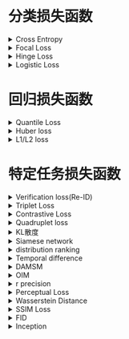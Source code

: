 # 分类损失函数
<details>
  <summary>Cross Entropy</summary>
  <h2>1. 损失函数介绍</h2>
    <br />交叉熵（Cross Entropy）是Shannon信息论中一个重要概念，主要用于度量两个概率分布间的差异性信息。
    <br />交叉熵损失函数用于度量实际输出（概率）与期望输出（概率）的距离，也就是交叉熵的值越小，两个概率分布就越接近。
    <br />交叉熵函数常用于分类(classification)。
  <h2>2. 表达式</h2>
    <br />Cross Entropy Loss 定义如下:
    <br /><img src = "figures/CELoss.png" width = "50%">
  <h2>3. 代码实现</h2>
    <br />Cross Entropy Loss的Python代码
    <pre>
    
    def cross_entropy(a, y):
        return np.sum(np.nan_to_num(-y*np.log(a)-(1-y)*np.log(1-a)))

    # tensorflow version
    loss = tf.reduce_mean(-tf.reduce_sum(y_*tf.log(y), reduction_indices=[1]))

    # numpy version
    loss = np.mean(-np.sum(y_*np.log(y), axis=1))</pre>
</details>

<details>
  <summary>Focal Loss</summary>
  <h2>1. 损失函数介绍</h2>
    <br /> Focal Loss是用于分类问题的带参损失函数, 当前object detection算法：
    <br /> 1. two-stage detector: Faster-RCNN为代表，需要region proposal的算法，由于RPN需要对object进行两次过滤(2-stage)，准确率较高但速度慢
    <br /> 2. one-stage detector: YOLO为代表，速度快准确率不高
    <br /> Focal loss 的目的是让one-stage在维持速度的前提下达到two-stage准确率。作者认为one-stage准确率不佳的核心原因：样本类别不均衡。Focal Loss采用调制因子来减少易分类样本的权重，从而使得模型在训练时更专注于难分类的样本。
  <h2>2. 表达式</h2>
    <br />focal Loss 定义如下:
    <br /><img src = "figures/focal_loss.png" width = "50%">
  <h2>3. 代码实现</h2>
    <br />Focal损失函数的Python代码
    <pre>
       class FocalLoss(nn.Module):
          def __init__(self, gamma=0,alpha=1):
              super(FocalLoss, self).__init__()
              self.gamma = gamma
              self.ce = nn.CrossEntropyLoss()
              self.alpha=alpha
          def forward(self, input, target):
              logp = self.ce(input, target)
              p = torch.exp(-logp)
              loss = (1 - p) ** self.gamma * logp
              loss = self.alpha*loss
              return loss.mean()</pre>
</details>

<details>
  <summary>Hinge Loss</summary>
  <h2>1. 损失函数介绍</h2>
    <br /> 用于2分类问题的不带参损失函数，标签值y的取值+1/-1, 预测值y'∈R, 该二分类问题的目标函数的要求：当y大于等于+1或者小于等于-1时，都是分类器确定的分类结果，此时的损失函数loss为0；而当预测值y'∈(−1,1)时，分类器对分类结果不确定，loss不为0。显然，当y'=0时，loss达到最大值重，从而使得模型在训练时更专注于难分类的样本。
  <h2>2. 表达式</h2>
    <br />Hinge Loss 定义如下:
    <br /><img src = "figures/hinge_loss.png" width = "50%">
  <h2>3. 代码实现</h2>
    <br />Hinge损失函数的Python代码
    <pre>
       loss = max(0, 1-target*prediction)</pre>
</details>

<details>
  <summary>Logistic Loss</summary>
  <h2>1. 损失函数介绍</h2>
    <br /> 用于二分类问题的损失函数
  <h2>2. 表达式</h2>
    <br />Logistic Loss 定义如下:
    <br /><img src = "figures/Logistic_loss.png" width = "50%">
  <h2>3. 代码实现</h2>
    <br />Logistic损失函数的Python代码
    <pre>
       loss = 1 / (1 + torch.exp(-x))</pre>
</details>

# 回归损失函数
<details>
  <summary>Quantile Loss</summary>
  <h2>1. 损失函数介绍</h2>
    <br /> 分位数回归 Quantile Regression 是一类在实际应用中非常有用的回归算法，通常的回归算法是拟合目标值的期望或者中位数，而分位数回归可以通过给定不同的分位点，拟合目标值的不同分位数。
    <br /> 分位数回归是通过使用分位数损失 Quantile Loss 来实现这一点的，分位数损失形式如下，式中的 r 分位数系数。
    <br /><img src = "figures/quantile loss.png" width = "50%">
  <h2>2. 代码实现</h2>
    <br />https://gist.github.com/borgwang/4313e9375ef233c3b812f9f80f1af2bb
</details>

<details>
  <summary>Huber loss</summary>
  <h2>1. 损失函数介绍</h2>
    <br /> Huber Loss 是一个用于回归问题的带参损失函数, 优点是能增强平方误差损失函数(MSE, mean square error)对离群点的鲁棒性。
    <br /> 当预测偏差小于 δ 时，它采用平方误差,当预测偏差大于 δ 时，采用的线性误差。
    <br /> 相比于最小二乘的线性回归，HuberLoss降低了对离群点的惩罚程度，所以 HuberLoss 是一种常用的鲁棒的回归损失函数。
  <h2>2. 表达式</h2>
    <br />Huber Loss 定义如下:
    <br /><img src = "figures/Huber Loss.png" width = "50%">
  <h2>3. 代码实现</h2>
    <br />Huber损失函数的Python代码
    <pre># huber 损失
def huber(true, pred, delta):
    loss = np.where(np.abs(true-pred) < delta , 0.5*((true-pred)**2), delta*np.abs(true - pred) - 0.5*(delta**2))
    return np.sum(loss)</pre>
</details>

<details>
  <summary>L1/L2 loss</summary>
  <h2>1. L1-norm loss function</h2>
    <br /><img src = "figures/L1.png" width = "100%">
  <h2>2. L2-norm loss function</h2>
    <br /><img src = "figures/L2.png" width = "100%">
  <h2>3. L1和L2 损失函数区别</h2>
    <br />L2损失函数是最最常用的损失函数，在回归问题中，也就是我们耳熟能详的最小二乘法。并且在满足高斯马尔可夫条件的时候，可以证明使用L2损失函数所得的参数具有无偏性和有效性。
    <br />但是，L1损失函数也有其自己的优点，下面我们对两个损失函数进行比较。
    <br /><img src = "figures/L1L2.png" width = "100%"> 
    <br />稳健性:
    <br />L1损失函数稳健性强是它最大的优点。面对误差较大的观测，L1损失函数不容易受到它的影响。这是因为:L1损失函数增加的只是一个误差，而L2损失函数增加的是误差的平方。当误差较大时，使用L2损失函数，我们需要更大程度的调整模型以适应这个观测，所以L2损失函数没有L1损失函数那么稳定。
    <br />那么，当我们认为模型中可能存在异常值时，使用L1损失函数可能会更好；但是，当我们需要把误差较大的观测也纳入模型中时，使用L2损失函数更好一些。
    <br />解的稳定性:
    <br />首先，从求解效率上来说，L2损失函数处处可导，而L1损失函数在零点位置是不可导的，这就使得使用L2损失函数求解可以得到一个解析解，而L1损失函数则没有；
    <br />其次，当数据有一个微小的变化时，L1损失函数的变化更大，其解更加的不稳定。

  <h2>4. 代码实现</h2>
    <br />L1/L2 loss的Python代码
    <pre>
    import numpy as np
    #定义L1损失函数
    def L1_loss(y_true,y_pre): 
        return np.sum(np.abs(y_true-y_pre))
    #定义L2损失函数
    def L2_loss(y_true,y_pre):
        return np.sum(np.square(y_true-y_pre))</pre>
</details>

# 特定任务损失函数
<details>
  <summary>Verification loss(Re-ID)</summary>
  <h2>1. 损失函数介绍</h2>
    <br /> verification loss可以度量两个样本之间的关系。
  <h2>2. 表达式</h2>
    <br />定义\:每一对训练图片都有一个标签(same/not)，其中表示两张图片属于同一个行人(正样本对)，反之表示它们属于不同行人(负样本对)。一般情况下，通过fij=(fi-fj)^2得到差分特征fij，其中fi和fj是两个样本xi和xj的嵌入特征。 我们使用p(δij | fij )表示输入对(xi和xj)被识别为δij（0或1)的概率。
    <br /><img src = "figures/Verification_loss.png" width = "50%">
  <h2>3. 代码实现</h2>
    <br />Verification loss的Python代码
    <pre>
  def Verification(y,f):
    return -y*torch.log(p(y,f))-(1-y)*torch.log(1-p(y,f))
</details>
  
<details>
  <summary>Triplet Loss</summary>
  <h2>1. 损失函数介绍</h2>
    <br /> 回归问题损失函数，用于人脸识别，学习人脸的embedding, 相似的人脸对应的embedding在特征空间内相近，以此距离作人脸识别
  <h2>2. 表达式</h2>
    <br />Triplet Loss 定义如下:
    <br /> (a, p, n) a: anchor, p: positive sample, n: negetive sample
    <br /><img src = "figures/Triplet_loss.png" width = "50%">
  <h2>3. 代码实现</h2>
    <br />Triplet损失函数的Python代码
    <pre>
       triplet_loss = np.maximum(positive_dist - negative_dist + margin, 0.0)</pre>
</details>

<details>
  <summary>Contrastive Loss</summary>
  <h2>1. 损失函数介绍</h2>
    <br /> 对比学习的损失函数，使近似样本之间的距离越小越好。不近似样本之间的距离如果小于m，则通过互斥使其距离接近m。
  <h2>2. 表达式</h2>
    <br />Contrastive Loss 定义如下:
    <br /><img src = "figures/contrastive_loss.png" width = "50%">
  <h2>3. 代码实现</h2>
    <br />交叉损失函数的Python代码
    <pre>
  class ContrastiveLoss(torch.nn.Module):
    def __init__(self, margin=2.0):
        super(ContrastiveLoss, self).__init__()
        self.margin = margin
    def forward(self, output1, output2, label):
        euclidean_distance = F.pairwise_distance(output1, output2)
        loss_contrastive = torch.mean((1-label)*torch.pow(euclidean_distance, 2)\
          +(label)*torch.pow(torch.clamp(self.margin - euclidean_distance, min=0.0), 2))     
        return loss_contrastive</pre>
</details>
  
<details>
  <summary>Quadruplet loss</summary>
  <h2>1. 损失函数介绍</h2>
    <br /> 对比学习的损失函数，一部分就是正常的triplet loss，这部分loss能够让模型区分出正样本对和负样本对之间的相对距离。另一部分是正样本对和其他任意负样本对之前的相对距离。这一部分约束可以理解成最小的类间距离都要大于类内距离。
  <h2>2. 表达式</h2>
    <br />Quadruplet loss 定义如下:
    <br /><img src = "figures/Quadruplet_loss.png" width = "50%">
  <h2>3. 代码实现</h2>
    <br />Quadruplet loss函数的Python代码
    <pre>
  import tensorflow as tf
  def bh_quadruplet_loss(dists, labels):
    # Defines the "batch hard" quadruplet loss function.
    same_identity_mask = tf.equal(tf.expand_dims(labels, axis=1),tf.expand_dims(labels, axis=0))
    negative_mask = tf.logical_not(same_identity_mask)
    positive_mask = tf.logical_xor(same_identity_mask,tf.eye(tf.shape(labels)[0], dtype=tf.bool))
    different_mask = tf.logical_and(negative_mask,positive_mask )   #create the different probe of data
    furthest_positive = tf.reduce_max(dists * tf.cast(positive_mask, tf.float32), axis=1)
    closest_negative = tf.map_fn(lambda x: tf.reduce_min(tf.boolean_mask(x[0], x[1])),
                                 (dists, negative_mask), tf.float32)
    different_negative = tf.map_fn(lambda x: tf.reduce_min(tf.boolean_mask(x[0], x[1])),
                                 (dists, different_mask), tf.float32)
    diff = 2*furthest_positive - closest_negative-different_negative
    return tf.maximum(diff + TL_MARGIN, 0.0)
</details>

<details>
  <summary>KL散度</summary>
  <h2>1. 损失函数介绍</h2>
    <br /> 相对熵，又被称为KL散度或信息散度，是两个概率分布间差异的非对称性度量 。在信息论中，相对熵等价于两个概率分布的信息熵的差值，若其中一个概率分布为真实分布，另一个为理论（拟合）分布，则此时相对熵等于交叉熵与真实分布的信息熵之差，表示使用理论分布拟合真实分布时产生的信息损耗 。
  <h2>2. 表达式</h2>
    <br />KL散度定义如下（注意：p*log（p）-p*log(q)=p*log（p/q)，前者更利于推导的理解，后者实现起来更方便）:
    <br /><img src = "figures/KL.png" width = "50%">
  <h2>3. 代码实现</h2>
    <br />KL散度的Python代码
    <pre>
  def KL(P,Q):
    return sum(P * log(P / Q))
</details>
  
<details>
  <summary>Siamese network</summary>
  <h2>1. 损失函数介绍</h2>
    <br /> 孪生神经网络用来衡量两个输入的相似程度。孪生神经网络有两个输入（Input1 and Input2）,将两个输入feed进入两个神经网络（Network1 and Network2），这两个神经网络分别将输入映射到新的空间，形成输入在新的空间中的表示。通过Loss的计算，评价两个输入的相似度。
  <h2>2. 形式</h2>
    <br />标准的孪生网络是共享权值的:
    <br /><img src = "figures/Siamese_network.png" width = "50%">
    <br />伪孪生网络（pseudo-siamese network）是不共享权值的:
    <br /><img src = "figures/pseudo-siamese network.png" width = "50%">
  <h2>3. 损失函数的选择</h2>
    <br />siamese network的初衷是计算两个输入的相似度,。左右两个神经网络分别将输入转换成一个"向量"，在新的空间中，通过判断cosine距离就能得到相似度了。传统的siamese network使用Contrastive Loss。
</details>

<details>
  <summary>distribution ranking</summary>
  <h2>1. 损失函数介绍</h2>
    <br /> 这是目标检测领域内提出的loss。在单阶段目标检测任务中存在两个问题，首先，类别之间的候选数量不均衡。如果没有区域提出(region proposal)阶段，背景候选的数量很容易超过前景候选的数量。第二，背景候选的分布不平衡。它们中的大多数可以很容易地与前景对象分开，而只有少数很难区分。考虑到背景候选的不平衡，引入distributional ranking (DR)损失，将前景的约束分布排序在背景候选人的约束分布之上。通过对候选项进行重新加权，得到对应于最坏情况下损失的分布，损失可以集中在前景和背景分布之间的决策边界上。
  <h2>2. 表达式</h2>
    <br />distribution ranking定义如下:
    <br /><img src = "figures/distribution_ranking.png" width = "50%">
  <h2>3. 代码实现</h2>
    <br />distribution ranking的Python代码
    <pre>
class SigmoidDRLoss(nn.Module):
    def __init__(self, pos_lambda=1, neg_lambda=0.1/math.log(3.5), L=6., tau=4.):
        super(SigmoidDRLoss, self).__init__()
        self.margin = 0.5
        self.pos_lambda = pos_lambda
        self.neg_lambda = neg_lambda
        self.L = L
        self.tau = tau

    def forward(self, logits, targets):
        num_classes = logits.shape[1]
        dtype = targets.dtype
        device = targets.device
        class_range = torch.arange(1, num_classes + 1, dtype=dtype, device=device).unsqueeze(0)
        t = targets.unsqueeze(1)
        pos_ind = (t == class_range)
        neg_ind = (t != class_range) * (t >= 0)
        pos_prob = logits[pos_ind].sigmoid()
        neg_prob = logits[neg_ind].sigmoid()
        neg_q = F.softmax(neg_prob/self.neg_lambda, dim=0)
        neg_dist = torch.sum(neg_q * neg_prob)
        if pos_prob.numel() > 0:
            pos_q = F.softmax(-pos_prob/self.pos_lambda, dim=0)
            pos_dist = torch.sum(pos_q * pos_prob)
            loss = self.tau*torch.log(1.+torch.exp(self.L*(neg_dist - pos_dist+self.margin)))/self.L
        else:
            loss = self.tau*torch.log(1.+torch.exp(self.L*(neg_dist - 1. + self.margin)))/self.L
        return loss
</details>
  
<details>
  <summary>Temporal difference</summary>
  <h2>1. 介绍</h2>
    <br /> Temporal difference是强化学习中的一种方法。
    <br /> 时间差分是强化学习中最核心也最新奇的想法。它混合了动态规划和蒙特卡洛。和蒙特卡洛类似，时间差分方法从历史经验中去学习，利用了采样的思想；和动态规划类似，使用贝尔曼方程，使用后继状态的值函数更新当前状态的值函数。
  <h2>2. 算法流程</h2>
    <br /><img src = "figures/T D.png" width = "100%">
</details>

<details>
  <summary>DAMSM</summary>
    <br /><img src = "figures/DAMSM.png" width = "100%">
</details>
  
<details>
  <summary>OIM</summary>
    <br /><img src = "figures/OIM.png" width = "100%">
</details>


<details>
  <summary>r precision</summary>
    <br /><img src = "figures/r_precision.png" width = "100%">
</details>
  
<details>
  <summary>Perceptual Loss</summary>
  <h2>1. 损失函数介绍</h2>
    <br /> 超分辨率问题中的损失函数，也被称为感知损失函数。传统的超分工作中通常采用像素级的误差损失，却没有捕获到预测结果和Ground truth之间的感知区别。而感知损失则提供了一种建立在像素级别以上的对图像更高级语义信息的比较。
  <h2>2. 表达式</h2>
    <br />Perceptual Loss 定义如下:
    <br /><img src = "figures/Perceptual loss.png" width = "100%">
</details>
  
<details>
  <summary>Wasserstein Distance</summary>
  <h2>1. 损失函数介绍</h2>
    <br /> 传统的GAN loss中（JS散度和KL散度）存在很多问题，导致GAN的训练十分困难，主要表现为：模式坍塌（生成样本多样性不足）、不稳定（难以收敛）。很多研究都对GAN训练的困难性进行了探讨，最关键的问题在于，采用KL散度和JS散度作为两个概率的差异的衡量，如果两个概率的支撑集不重叠，就无法让那个参数化的、可移动的概率分布慢慢靠近以拟合目标分布。因此，研究者提出Wasserstein GAN，即WGAN，采用一种新的Loss定义，即Wasserstein Distance，作为两个概率分布的距离衡量指标。
  <h2>2. 表达式</h2>
    <br />Wasserstein Distance定义如下:
    <br /><img src = "figures/Wasserstein Distance.PNG" width = "50%">
</details>
  
<details>
  <summary>SSIM Loss</summary>
  <h2>1. 损失函数介绍</h2>
    <br /> 当对一幅图片进行有损压缩，或者一幅图片有了噪声、畸变（distortion）等。我们人可以分辨出这两幅图大概率还是同一幅图，但如何有效地衡量他们的相似性呢？传统的L2距离（Mean Square Error,MSE）和L1距离无法衡量图片的结构相似性，因此需要新的度量标准弥补这一缺陷。
  
  研究发现，人眼对光照不敏感，但对局部（图像不同部分）光照的变化敏感；对灰度不敏感，但对各部分灰度的相对变化程度（对比度变化）敏感；并且对整体的结构敏感。基于以上先验信息，研究者提出了SSIM这种structure similarity的方法来做最后变化后的图片与变化前的结构相似性。
  <h2>2. 表达式</h2>
    <br />SSIM Loss定义如下:
    <br /><img src = "figures/SSIM Loss.PNG" width = "50%">
</details>
  
<details>
  <summary>FID</summary>
  <h2>1. 损失函数介绍</h2>
    <br /> FID (Frechet Inception Distance score)是计算真实图像和生成图像的特征向量之间距离的一种度量。FID 从原始图像的计算机视觉特征的统计方面的相似度来衡量两组图像的相似度，这种视觉特征是使用 Inception v3 图像分类模型计算的得到的。分数越低代表两组图像越相似，或者说二者的统计量越相似，FID 在最佳情况下的得分为 0.0，表示两组图像相同。FID 分数被用于评估由生成性对抗网络生成的图像的质量，较低的分数与较高质量的图像有很高的相关性。
  <h2>2. 表达式</h2>
    <br />FID定义如下:
    <br /><img src = "figures/FID.PNG" width = "80%">
</details>
  
<details>
  <summary>Inception</summary>
  <h2>1. 损失函数介绍</h2>
    <br /> 评价一个生成模型，我们需要考验它两方面性能：1. 生成的图片是否清晰；2. 生成的图片是否多样。生成的图片不够清晰，显然说明生成模型表现欠佳；生成的图片足够清晰，我们还要看是不是能生成足够多样的图片，有些生成模型只能生成有限的几种清晰图片，陷入了所谓 mode collapse，也并不能看作是好的模型。而Inception Score正是这样一种衡量清晰度和多样性的度量指标。更直观而言，对于单一的生成图像，Inception输出的概率分布熵值应该尽量小，因为越小说明生成图像越有可能属于某个类别，代表图像质量高；对于生成器生成的一批图像而言，Inception输出的平均概率分布熵值应该尽量大。因为生成器应该保证生成图像的多样性。
  <h2>2. 表达式</h2>
    <br />Wasserstein Distance定义如下:
    <br /><img src = "figures/Inception.PNG" width = "50%">
</details>
  


